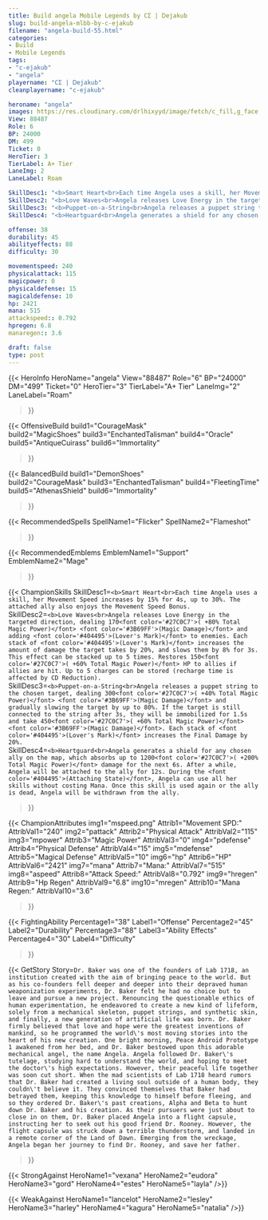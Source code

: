 ```yaml
---
title: Build angela Mobile Legends by CΣ | Ꭰejakub
slug: build-angela-mlbb-by-c-ejakub
filename: "angela-build-55.html"
categories: 
- Build 
- Mobile Legends
tags: 
- "c-ejakub"
- "angela"
playername: "CΣ | Ꭰejakub"
cleanplayername: "c-ejakub"

heroname: "angela"
images: https://res.cloudinary.com/drlhixyyd/image/fetch/c_fill,g_face,f_auto/https://cdn2-build.mobagenie.my.id/p/images/banner/full/angela.jpg
View: 88487 
Role: 6 
BP: 24000
DM: 499 
Ticket: 0 
HeroTier: 3 
TierLabel: A+ Tier 
LaneImg: 2
LaneLabel: Roam 

SkillDesc1: "<b>Smart Heart<br>Each time Angela uses a skill, her Movement Speed increases by 15% for 4s, up to 30%. The attached ally also enjoys the Movement Speed Bonus."   
SkillDesc2: "<b>Love Waves<br>Angela releases Love Energy in the targeted direction, dealing 170<font color='#27C0C7'>( +80% Total Magic Power)</font> <font color='#3B69FF'>(Magic Damage)</font> and adding <font color='#404495'>(Lover's Mark)</font> to enemies. Each stack of <font color='#404495'>(Lover's Mark)</font> increases the amount of damage the target takes by 20%, and slows them by 8% for 3s. This effect can be stacked up to 5 times. Restores 150<font color='#27C0C7'>( +60% Total Magic Power)</font> HP to allies if allies are hit. Up to 5 charges can be stored (recharge time is affected by CD Reduction)."   
SkillDesc3: "<b>Puppet-on-a-String<br>Angela releases a puppet string to the chosen target, dealing 300<font color='#27C0C7'>( +40% Total Magic Power)</font> <font color='#3B69FF'>(Magic Damage)</font> and gradually slowing the target by up to 80%. If the target is still connected to the string after 3s, they will be immobilized for 1.5s and take 450<font color='#27C0C7'>( +60% Total Magic Power)</font> <font color='#3B69FF'>(Magic Damage)</font>. Each stack of <font color='#404495'>(Lover's Mark)</font> increases the Final Damage by 20%."   
SkillDesc4: "<b>Heartguard<br>Angela generates a shield for any chosen ally on the map, which absorbs up to 1200<font color='#27C0C7'>( +200% Total Magic Power)</font> damage for the next 6s. After a while, Angela will be attached to the ally for 12s. During the <font color='#404495'>(Attaching State)</font>, Angela can use all her skills without costing Mana. Once this skill is used again or the ally is dead, Angela will be withdrawn from the ally."  

offense: 38 
durability: 45 
abilityeffects: 88 
difficulty: 30 

movementspeed: 240
physicalattack: 115
magicpower: 0
physicaldefense: 15
magicaldefense: 10
hp: 2421
mana: 515
attackspeed:: 0.792
hpregen: 6.8
manaregen:: 3.6

draft: false
type: post
---
```


{{< HeroInfo 
HeroName="angela" 
View="88487" 
Role="6" 
BP="24000" 
DM="499" 
Ticket="0" 
HeroTier="3" 
TierLabel="A+ Tier" 
LaneImg="2" 
LaneLabel="Roam" 
>}}
 
{{< OffensiveBuild 
build1="CourageMask"  
build2="MagicShoes" 
build3="EnchantedTalisman" 
build4="Oracle" 
build5="AntiqueCuirass" 
build6="Immortality" 
>}} 

{{< BalancedBuild 
build1="DemonShoes"  
build2="CourageMask" 
build3="EnchantedTalisman" 
build4="FleetingTime" 
build5="AthenasShield" 
build6="Immortality" 
>}}


{{< RecommendedSpells 
SpellName1="Flicker" 
SpellName2="Flameshot" 
>}}  

{{< RecommendedEmblems 
EmblemName1="Support" 
EmblemName2="Mage" 
>}}   

{{< ChampionSkills 
SkillDesc1=`<b>Smart Heart<br>Each time Angela uses a skill, her Movement Speed increases by 15% for 4s, up to 30%. The attached ally also enjoys the Movement Speed Bonus.`   
SkillDesc2=`<b>Love Waves<br>Angela releases Love Energy in the targeted direction, dealing 170<font color='#27C0C7'>( +80% Total Magic Power)</font> <font color='#3B69FF'>(Magic Damage)</font> and adding <font color='#404495'>(Lover's Mark)</font> to enemies. Each stack of <font color='#404495'>(Lover's Mark)</font> increases the amount of damage the target takes by 20%, and slows them by 8% for 3s. This effect can be stacked up to 5 times. Restores 150<font color='#27C0C7'>( +60% Total Magic Power)</font> HP to allies if allies are hit. Up to 5 charges can be stored (recharge time is affected by CD Reduction).`   
SkillDesc3=`<b>Puppet-on-a-String<br>Angela releases a puppet string to the chosen target, dealing 300<font color='#27C0C7'>( +40% Total Magic Power)</font> <font color='#3B69FF'>(Magic Damage)</font> and gradually slowing the target by up to 80%. If the target is still connected to the string after 3s, they will be immobilized for 1.5s and take 450<font color='#27C0C7'>( +60% Total Magic Power)</font> <font color='#3B69FF'>(Magic Damage)</font>. Each stack of <font color='#404495'>(Lover's Mark)</font> increases the Final Damage by 20%.`   
SkillDesc4=`<b>Heartguard<br>Angela generates a shield for any chosen ally on the map, which absorbs up to 1200<font color='#27C0C7'>( +200% Total Magic Power)</font> damage for the next 6s. After a while, Angela will be attached to the ally for 12s. During the <font color='#404495'>(Attaching State)</font>, Angela can use all her skills without costing Mana. Once this skill is used again or the ally is dead, Angela will be withdrawn from the ally.`   
>}}

{{< ChampionAttributes
img1="mspeed.png" Attrib1="Movement SPD:" AttribVal1="240"
img2="pattack" Attrib2="Physical Attack" AttribVal2="115"
img3="mpower" Attrib3="Magic Power" AttribVal3="0"
img4="pdefense" Attrib4="Physical Defense" AttribVal4="15"
img5="mdefense" Attrib5="Magical Defense" AttribVal5="10"
img6="hp" Attrib6="HP" AttribVal6="2421"
img7="mana" Attrib7="Mana:" AttribVal7="515"
img8="aspeed" Attrib8="Attack Speed:" AttribVal8="0.792"
img9="hregen" Attrib9="Hp Regen" AttribVal9="6.8"
img10="mregen" Attrib10="Mana Regen:" AttribVal10="3.6"
>}}


{{< FightingAbility
Percentage1="38" Label1="Offense"
Percentage2="45" Label2="Durability"
Percentage3="88" Label3="Ability Effects"
Percentage4="30" Label4="Difficulty"
 >}}

{{< GetStory 
Story=` Dr. Baker was one of the founders of Lab 1718, an institution created with the aim of bringing peace to the world. But as his co-founders fell deeper and deeper into their depraved human weaponization experiments, Dr. Baker felt he had no choice but to leave and pursue a new project. Renouncing the questionable ethics of human experimentation, he endeavored to create a new kind of lifeform, solely from a mechanical skeleton, puppet strings, and synthetic skin, and finally, a new generation of artificial life was born. Dr. Baker firmly believed that love and hope were the greatest inventions of mankind, so he programmed the world\'s most moving stories into the heart of his new creation. One bright morning, Peace Android Prototype 1 awakened from her bed, and Dr. Baker bestowed upon this adorable mechanical angel, the name Angela. Angela followed Dr. Baker\'s tutelage, studying hard to understand the world, and hoping to meet the doctor\'s high expectations. However, their peaceful life together was soon cut short. When the mad scientists of Lab 1718 heard rumors that Dr. Baker had created a living soul outside of a human body, they couldn\'t believe it. They convinced themselves that Baker had betrayed them, keeping this knowledge to himself before fleeing, and so they ordered Dr. Baker\'s past creations, Alpha and Beta to hunt down Dr. Baker and his creation. As their pursuers were just about to close in on them, Dr. Baker placed Angela into a flight capsule, instructing her to seek out his good friend Dr. Rooney. However, the flight capsule was struck down a terrible thunderstorm, and landed in a remote corner of the Land of Dawn. Emerging from the wreckage, Angela began her journey to find Dr. Rooney, and save her father. ` 
>}}

{{< StrongAgainst 
HeroName1="vexana"
HeroName2="eudora"
HeroName3="gord"
HeroName4="estes"
HeroName5="layla"
/>}}

{{< WeakAgainst
HeroName1="lancelot"
HeroName2="lesley"
HeroName3="harley"
HeroName4="kagura"
HeroName5="natalia"
/>}}
